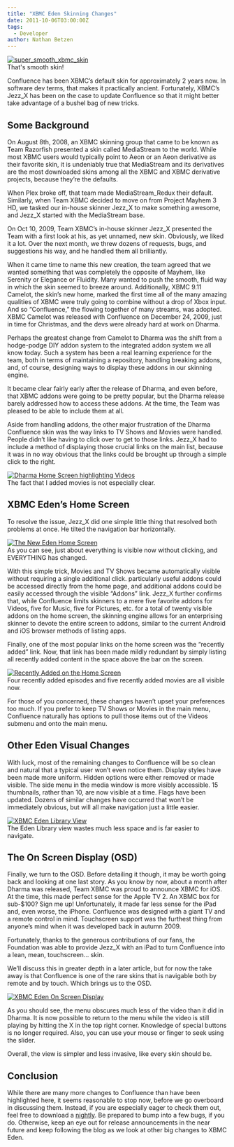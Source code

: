 ```yaml
---
title: "XBMC Eden Skinning Changes"
date: 2011-10-06T03:00:00Z
tags:
  - Developer
author: Nathan Betzen
---
```


[![super_smooth_xbmc_skin](/images/blog/super_smooth_xbmc_skin.webp "super_smooth_xbmc_skin")](/images/blog/super_smooth_xbmc_skin.webp)  
 That's smooth skin!

Confluence has been XBMC’s default skin for approximately 2 years now. In software dev terms, that makes it practically ancient. Fortunately, XBMC’s Jezz_X has been on the case to update Confluence so that it might better take advantage of a bushel bag of new tricks.

## Some Background

On August 8th, 2008, an XBMC skinning group that came to be known as Team Razorfish presented a skin called MediaStream to the world. While most XBMC users would typically point to Aeon or an Aeon derivative as their favorite skin, it is undeniably true that MediaStream and its derivatives are the most downloaded skins among all the XBMC and XBMC derivative projects, because they’re the defaults.

When Plex broke off, that team made MediaStream_Redux their default. Similarly, when Team XBMC decided to move on from Project Mayhem 3 HD, we tasked our in-house skinner Jezz_X to make something awesome, and Jezz_X started with the MediaStream base.

On Oct 10, 2009, Team XBMC’s in-house skinner Jezz_X presented the Team with a first look at his, as yet unnamed, new skin. Obviously, we liked it a lot. Over the next month, we threw dozens of requests, bugs, and suggestions his way, and he handled them all brilliantly.

When it came time to name this new creation, the team agreed that we wanted something that was completely the opposite of Mayhem, like Serenity or Elegance or Fluidity. Many wanted to push the smooth, fluid way in which the skin seemed to breeze around. Additionally, XBMC 9.11 Camelot, the skin’s new home, marked the first time all of the many amazing qualities of XBMC were truly going to combine without a drop of Xbox input. And so “Confluence,” the flowing together of many streams, was adopted. XBMC Camelot was released with Confluence on December 24, 2009, just in time for Christmas, and the devs were already hard at work on Dharma.

Perhaps the greatest change from Camelot to Dharma was the shift from a hodge-podge DIY addon system to the integrated addon system we all know today. Such a system has been a real learning experience for the team, both in terms of maintaining a repository, handling breaking addons, and, of course, designing ways to display these addons in our skinning engine.

It became clear fairly early after the release of Dharma, and even before, that XBMC addons were going to be pretty popular, but the Dharma release barely addressed how to access these addons. At the time, the Team was pleased to be able to include them at all.

Aside from handling addons, the other major frustration of the Dharma Confluence skin was the way links to TV Shows and Movies were handled. People didn’t like having to click over to get to those links. Jezz_X had to include a method of displaying those crucial links on the main list, because it was in no way obvious that the links could be brought up through a simple click to the right.

[![Dharma Home Screen highlighting Videos](/images/blog/confluencevideodharma.webp "Dharma Home Screen highlighting Videos")](/images/blog/confluencevideodharma.webp)  
 The fact that I added movies is not especially clear.

## XBMC Eden’s Home Screen

To resolve the issue, Jezz_X did one simple little thing that resolved both problems at once. He tilted the navigation bar horizontally.

[![The New Eden Home Screen](/images/blog/XBMCEden.webp "The New Eden Home Screen")](/images/blog/XBMCEden.webp)  
 As you can see, just about everything is visible now without clicking, and EVERYTHING has changed.

With this simple trick, Movies and TV Shows became automatically visible without requiring a single additional click. particularly useful addons could be accessed directly from the home page, and additional addons could be easily accessed through the visible “Addons” link. Jezz_X further confirms that, while Confluence limits skinners to a mere five favorite addons for Videos, five for Music, five for Pictures, etc. for a total of twenty visible addons on the home screen, the skinning engine allows for an enterprising skinner to devote the entire screen to addons, similar to the current Android and iOS browser methods of listing apps.

Finally, one of the most popular links on the home screen was the “recently added” link. Now, that link has been made mildly redundant by simply listing all recently added content in the space above the bar on the screen.

[![Recently Added on the Home Screen](/images/blog/recentadditions.webp "Recently Added on the Home Screen")](/images/blog/recentadditions.webp)  
 Four recently added episodes and five recently added movies are all visible now.

For those of you concerned, these changes haven’t upset your preferences too much. If you prefer to keep TV Shows or Movies in the main menu, Confluence naturally has options to pull those items out of the Videos submenu and onto the main menu.

## Other Eden Visual Changes

With luck, most of the remaining changes to Confluence will be so clean and natural that a typical user won’t even notice them. Display styles have been made more uniform. Hidden options were either removed or made visible. The side menu in the media window is more visibly accessible. 15 thumbnails, rather than 10, are now visible at a time. Flags have been updated. Dozens of similar changes have occurred that won’t be immediately obvious, but will all make navigation just a little easier.

[![XBMC Eden Library View](/images/blog/libraryview.webp "XBMC Eden Library View")](/images/blog/libraryview.webp)  
 The Eden Library view wastes much less space and is far easier to navigate.

## The On Screen Display (OSD)

Finally, we turn to the OSD. Before detailing it though, it may be worth going back and looking at one last story. As you know by now, about a month after Dharma was released, Team XBMC was proud to announce XBMC for iOS. At the time, this made perfect sense for the Apple TV 2. An XBMC box for sub-$100? Sign me up! Unfortunately, it made far less sense for the iPad and, even worse, the iPhone. Confluence was designed with a giant TV and a remote control in mind. Touchscreen support was the furthest thing from anyone’s mind when it was developed back in autumn 2009.

Fortunately, thanks to the generous contributions of our fans, the Foundation was able to provide Jezz_X with an iPad to turn Confluence into a lean, mean, touchscreen… skin.

We’ll discuss this in greater depth in a later article, but for now the take away is that Confluence is one of the rare skins that is navigable both by remote and by touch. Which brings us to the OSD.

[![XBMC Eden On Screen Display](/images/blog/OSD.webp "XBMC Eden On Screen Display")](/images/blog/OSD.webp)

As you should see, the menu obscures much less of the video than it did in Dharma. It is now possible to return to the menu while the video is still playing by hitting the X in the top right corner. Knowledge of special buttons is no longer required. Also, you can use your mouse or finger to seek using the slider.

Overall, the view is simpler and less invasive, like every skin should be.

## Conclusion

While there are many more changes to Confluence than have been highlighted here, it seems reasonable to stop now, before we go overboard in discussing them. Instead, if you are especially eager to check them out, feel free to download a [nightly](http://mirrors.xbmc.org/nightlies/ "XBMC Nightly Builds"). Be prepared to bump into a few bugs, if you do. Otherwise, keep an eye out for release announcements in the near future and keep following the blog as we look at other big changes to XBMC Eden.
